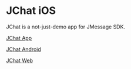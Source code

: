 # JChat iOS

JChat is a not-just-demo app for JMessage SDK. 

[JChat App](http://jchat.io)

[JChat Android](https://github.com/jpush/jchat-android)

[JChat Web](https://github.com/jpush/jchat-web)


